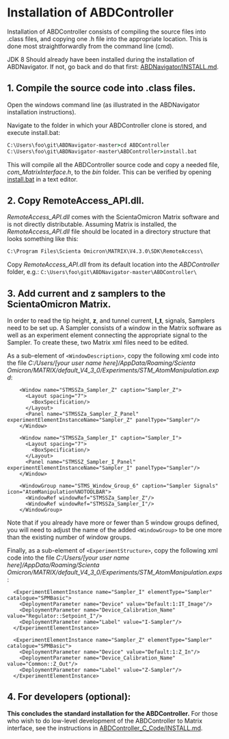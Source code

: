 # Installation of ABDController

Installation of ABDController consists of compiling the source files into .class files, and copying one .h file into the appropriate location.  This is done most straightforwardly from the command line (cmd).

JDK 8 Should already have been installed during the installation of ABDNavigator.  If not, go back and do that first: [ABDNavigator/INSTALL.md](../ABDNavigator/INSTALL.md).

## 1. Compile the source code into .class files.
Open the windows command line (as illustrated in the ABDNavigator installation instructions).

Navigate to the folder in which your ABDController clone is stored, and execute install.bat:
```cmd
C:\Users\foo\git\ABDNavigator-master>cd ABDController
C:\Users\foo\git\ABDNavigator-master\ABDController>install.bat
```

This will compile all the ABDController source code and copy a needed file, *com_MatrixInterface.h*, to the *bin* folder.  This can be verified by opening [install.bat](./install.bat) in a text editor.

## 2. Copy RemoteAccess_API.dll.
*RemoteAccess_API.dll* comes with the ScientaOmicron Matrix software and is not directly distributable.  Assuming Matrix is installed, the *RemoteAccess_API.dll* file should be located in a directory structure that looks something like this:

```cmd
C:\Program Files\Scienta Omicron\MATRIX\V4.3.0\SDK\RemoteAccess\
```

Copy *RemoteAccess_API.dll* from its default location into the *ABDController* folder, e.g.: ```C:\Users\foo\git\ABDNavigator-master\ABDController\```

## 3. Add current and z samplers to the ScientaOmicron Matrix.
In order to read the tip height, **z**, and tunnel current, **I_t**, signals, Samplers need to be set up.  A Sampler consists of a window in the Matrix software as well as an experiment element connecting the appropriate signal to the Sampler.  To create these, two Matrix xml files need to be edited.

As a sub-element of ```<WindowDescription>```, copy the following xml code into the file _C:/Users/[your user name here]/AppData/Roaming/Scienta Omicron/MATRIX/default_V4_3_0/Experiments/STM_AtomManipulation.expd_:

```
    <Window name="STMSSZa_Sampler_Z" caption="Sampler_Z">
      <Layout spacing="7">
        <BoxSpecification/>
      </Layout>
      <Panel name="STMSSZa_Sampler_Z_Panel" experimentElementInstanceName="Sampler_Z" panelType="Sampler"/>
    </Window>

    <Window name="STMSSZa_Sampler_I" caption="Sampler_I">
      <Layout spacing="7">
        <BoxSpecification/>
      </Layout>
      <Panel name="STMSSZ_Sampler_I_Panel" experimentElementInstanceName="Sampler_I" panelType="Sampler"/>
    </Window>
    
    <WindowGroup name="STMS_Window_Group_6" caption="Sampler Signals" icon="AtomManipulation%NOTOOLBAR">
      <WindowRef windowRef="STMSSZa_Sampler_Z"/>
      <WindowRef windowRef="STMSSZa_Sampler_I"/>
    </WindowGroup>
```
Note that if you already have more or fewer than 5 window groups defined, you will need to adjust the name of the added ```<WindowGroup>``` to be one more than the existing number of window groups.

Finally, as a sub-element of ```<ExperimentStructure>```, copy the following xml code into the file _C:/Users/[your user name here]/AppData/Roaming/Scienta Omicron/MATRIX/default_V4_3_0/Experiments/STM_AtomManipulation.exps_:

```
  <ExperimentElementInstance name="Sampler_I" elementType="Sampler" catalogue="SPMBasic">
    <DeploymentParameter name="Device" value="Default:1:IT_Image"/>
    <DeploymentParameter name="Device_Calibration_Name" value="Regulator::Setpoint_I"/>
    <DeploymentParameter name="Label" value="I-Sampler"/>
  </ExperimentElementInstance>
  
  <ExperimentElementInstance name="Sampler_Z" elementType="Sampler" catalogue="SPMBasic">
    <DeploymentParameter name="Device" value="Default:1:Z_In"/>
    <DeploymentParameter name="Device_Calibration_Name" value="Common::Z_Out"/>
    <DeploymentParameter name="Label" value="Z-Sampler"/>
  </ExperimentElementInstance>
```

## 4. For developers (optional):
**This concludes the standard installation for the ABDController.** For those who wish to do low-level development of the ABDController to Matrix interface, see the instructions in [ABDController_C_Code/INSTALL.md](../ABDController_C_Code/INSTALL.md).


